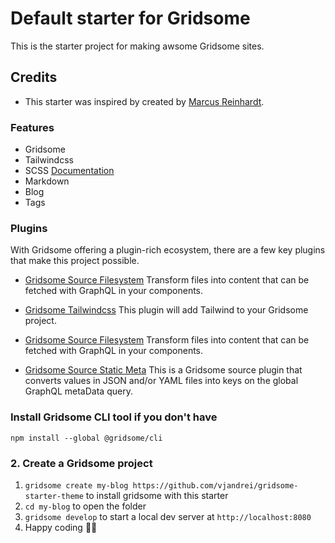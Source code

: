 # Default starter for Gridsome

This is the starter project for making awsome Gridsome sites.

## Credits

- This starter was inspired by created by [Marcus Reinhardt](https://github.com/noxify).

### Features

- Gridsome
- Tailwindcss
- SCSS [Documentation](https://gridsome.org/docs/assets-css/#use-sass--css-pre-processors)
- Markdown
- Blog
- Tags

### Plugins

With Gridsome offering a plugin-rich ecosystem, there are a few key plugins that make this project possible.

- [Gridsome Source Filesystem](https://gridsome.org/plugins/@gridsome/source-filesystem) Transform files into content that can be fetched with GraphQL in your components.

- [Gridsome Tailwindcss](https://gridsome.org/plugins/gridsome-plugin-tailwindcss) This plugin will add Tailwind to your Gridsome project.

- [Gridsome Source Filesystem](https://gridsome.org/plugins/gridsome-plugin-tailwindcss) Transform files into content that can be fetched with GraphQL in your components.

- [Gridsome Source Static Meta](https://gridsome.org/plugins/gridsome-source-static-meta) This is a Gridsome source plugin that converts values in JSON and/or YAML files into keys on the global GraphQL metaData query.

### Install Gridsome CLI tool if you don't have

`npm install --global @gridsome/cli`

### 2. Create a Gridsome project

1. `gridsome create my-blog https://github.com/vjandrei/gridsome-starter-theme` to install gridsome with this starter
2. `cd my-blog` to open the folder
3. `gridsome develop` to start a local dev server at `http://localhost:8080`
4. Happy coding 🎉🙌
